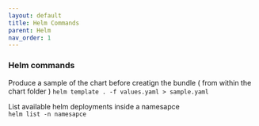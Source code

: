 ```yaml
---
layout: default
title: Helm Commands
parent: Helm
nav_order: 1
---
```

### Helm commands

Produce a sample of the chart before creatign the bundle ( from within the chart folder )
```helm template . -f values.yaml > sample.yaml```

List available helm deployments inside a namesapce  
```helm list -n namesapce```